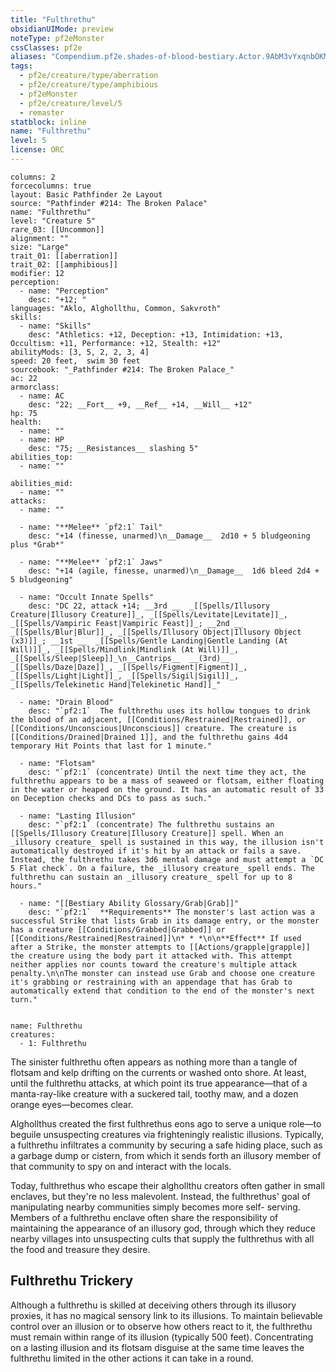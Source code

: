 ```yaml
---
title: "Fulthrethu"
obsidianUIMode: preview
noteType: pf2eMonster
cssClasses: pf2e
aliases: "Compendium.pf2e.shades-of-blood-bestiary.Actor.9AbM3vYxqnbOKMXL" 
tags:
  - pf2e/creature/type/aberration
  - pf2e/creature/type/amphibious
  - pf2eMonster
  - pf2e/creature/level/5
  - remaster
statblock: inline
name: "Fulthrethu"
level: 5
license: ORC
---
```


```statblock
columns: 2
forcecolumns: true
layout: Basic Pathfinder 2e Layout
source: "Pathfinder #214: The Broken Palace"
name: "Fulthrethu"
level: "Creature 5"
rare_03: [[Uncommon]]
alignment: ""
size: "Large"
trait_01: [[aberration]]
trait_02: [[amphibious]]
modifier: 12
perception:
  - name: "Perception"
    desc: "+12; "
languages: "Aklo, Alghollthu, Common, Sakvroth"
skills:
  - name: "Skills"
    desc: "Athletics: +12, Deception: +13, Intimidation: +13, Occultism: +11, Performance: +12, Stealth: +12"
abilityMods: [3, 5, 2, 2, 3, 4]
speed: 20 feet,  swim 30 feet
sourcebook: "_Pathfinder #214: The Broken Palace_"
ac: 22
armorclass:
  - name: AC
    desc: "22; __Fort__ +9, __Ref__ +14, __Will__ +12"
hp: 75
health:
  - name: ""
  - name: HP
    desc: "75; __Resistances__ slashing 5"
abilities_top:
  - name: ""

abilities_mid:
  - name: ""
attacks:
  - name: ""

  - name: "**Melee** `pf2:1` Tail"
    desc: "+14 (finesse, unarmed)\n__Damage__  2d10 + 5 bludgeoning plus *Grab*"

  - name: "**Melee** `pf2:1` Jaws"
    desc: "+14 (agile, finesse, unarmed)\n__Damage__  1d6 bleed 2d4 + 5 bludgeoning"

  - name: "Occult Innate Spells"
    desc: "DC 22, attack +14; __3rd __  _[[Spells/Illusory Creature|Illusory Creature]]_, _[[Spells/Levitate|Levitate]]_, _[[Spells/Vampiric Feast|Vampiric Feast]]_; __2nd __  _[[Spells/Blur|Blur]]_, _[[Spells/Illusory Object|Illusory Object (x3)]]_; __1st __  _[[Spells/Gentle Landing|Gentle Landing (At Will)]]_, _[[Spells/Mindlink|Mindlink (At Will)]]_, _[[Spells/Sleep|Sleep]]_\n__Cantrips__  __(3rd)__ _[[Spells/Daze|Daze]]_, _[[Spells/Figment|Figment]]_, _[[Spells/Light|Light]]_, _[[Spells/Sigil|Sigil]]_, _[[Spells/Telekinetic Hand|Telekinetic Hand]]_"

  - name: "Drain Blood"
    desc: "`pf2:1`  The fulthrethu uses its hollow tongues to drink the blood of an adjacent, [[Conditions/Restrained|Restrained]], or [[Conditions/Unconscious|Unconscious]] creature. The creature is [[Conditions/Drained|Drained 1]], and the fulthrethu gains 4d4 temporary Hit Points that last for 1 minute."

  - name: "Flotsam"
    desc: "`pf2:1` (concentrate) Until the next time they act, the fulthrethu appears to be a mass of seaweed or flotsam, either floating in the water or heaped on the ground. It has an automatic result of 33 on Deception checks and DCs to pass as such."

  - name: "Lasting Illusion"
    desc: "`pf2:1` (concentrate) The fulthrethu sustains an [[Spells/Illusory Creature|Illusory Creature]] spell. When an _illusory creature_ spell is sustained in this way, the illusion isn't automatically destroyed if it's hit by an attack or fails a save. Instead, the fulthrethu takes 3d6 mental damage and must attempt a `DC 5 Flat check`. On a failure, the _illusory creature_ spell ends. The fulthrethu can sustain an _illusory creature_ spell for up to 8 hours."

  - name: "[[Bestiary Ability Glossary/Grab|Grab]]"
    desc: "`pf2:1`  **Requirements** The monster's last action was a successful Strike that lists Grab in its damage entry, or the monster has a creature [[Conditions/Grabbed|Grabbed]] or [[Conditions/Restrained|Restrained]]\n* * *\n\n**Effect** If used after a Strike, the monster attempts to [[Actions/grapple|grapple]] the creature using the body part it attacked with. This attempt neither applies nor counts toward the creature's multiple attack penalty.\n\nThe monster can instead use Grab and choose one creature it's grabbing or restraining with an appendage that has Grab to automatically extend that condition to the end of the monster's next turn."
 
```

```encounter-table
name: Fulthrethu
creatures:
  - 1: Fulthrethu
```



The sinister fulthrethu often appears as nothing more than a tangle of flotsam and kelp drifting on the currents or washed onto shore. At least, until the fulthrethu attacks, at which point its true appearance—that of a manta-ray-like creature with a suckered tail, toothy maw, and a dozen orange eyes—becomes clear.

Alghollthus created the first fulthrethus eons ago to serve a unique role—to beguile unsuspecting creatures via frighteningly realistic illusions. Typically, a fulthrethu infiltrates a community by securing a safe hiding place, such as a garbage dump or cistern, from which it sends forth an illusory member of that community to spy on and interact with the locals.

Today, fulthrethus who escape their alghollthu creators often gather in small enclaves, but they're no less malevolent. Instead, the fulthrethus' goal of manipulating nearby communities simply becomes more self- serving. Members of a fulthrethu enclave often share the responsibility of maintaining the appearance of an illusory god, through which they reduce nearby villages into unsuspecting cults that supply the fulthrethus with all the food and treasure they desire.

## Fulthrethu Trickery

Although a fulthrethu is skilled at deceiving others through its illusory proxies, it has no magical sensory link to its illusions. To maintain believable control over an illusion or to observe how others react to it, the fulthrethu must remain within range of its illusion (typically 500 feet). Concentrating on a lasting illusion and its flotsam disguise at the same time leaves the fulthrethu limited in the other actions it can take in a round.

